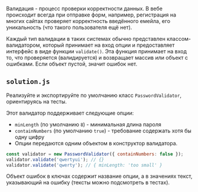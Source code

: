 Валидация - процесс проверки корректности данных. В вебе происходит всегда при отправке форм, например, регистрация на многих сайтах проверяет корректность введённого емейла, его уникальность (что такого пользователя ещё нет).

Каждый тип валидации в таких системах обычно представлен классом-валидатором, который принимает на вход опции и предоставляет интерфейс в виде функции `validate()`. Эта функция принимает на вход то, что проверяется (валидируется) и возвращает массив или объект с ошибками. Если объект пустой, значит ошибок нет.

## `solution.js`
Реализуйте и экспортируйте по умолчанию класс `PasswordValidator`, ориентируясь на тесты.

Этот валидатор поддерживает следующие опции:

- `minLength` (по умолчанию `8`) - минимальная длина пароля
- `containNumbers` (по умолчанию `true`) - требование содержать хотя бы одну цифру
- Опции передаются одним объектом в конструктор валидатора.
```js
const validator = new PasswordValidator({ containNumbers: false });
validator.validate('qwertyui'); // {}
validator.validate('qwerty'); // { minLength: 'too small' }
```
Объект ошибок в ключах содержит название опции, а в значениях текст, указывающий на ошибку (тексты можно подсмотреть в тестах).